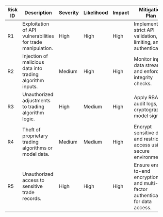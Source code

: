 | Risk ID | Description                                         | Severity | Likelihood | Impact | Mitigation Plan                                      |
|---------|-----------------------------------------------------|----------|------------|--------|------------------------------------------------------|
| R1      | Exploitation of API vulnerabilities for trade manipulation. | High     | High       | High   | Implement strict API validation, rate limiting, and authentication. |
| R2      | Injection of malicious data into trading algorithm inputs. | Medium   | High       | High   | Monitor input data streams and enforce integrity checks. |
| R3      | Unauthorized adjustments to trading algorithm logic. | High     | Medium     | High   | Apply RBAC, audit logs, and cryptographic model signing. |
| R4      | Theft of proprietary trading algorithms or model data. | Medium   | Medium     | High   | Encrypt sensitive data and restrict access using secure environments. |
| R5      | Unauthorized access to sensitive trade records.      | High     | High       | High   | Ensure end-to-end encryption and multi-factor authentication for data access. |
